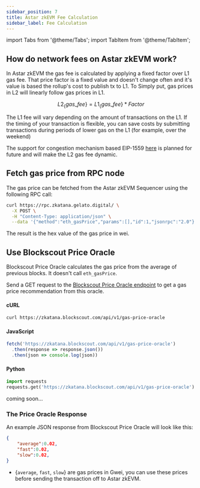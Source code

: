 ```yaml
---
sidebar_position: 7
title: Astar zkEVM Fee Calculation
sidebar_label: Fee Calculation
---
```

import Tabs from '@theme/Tabs';
import TabItem from '@theme/TabItem';

## How do network fees on Astar zkEVM work?
In Astar zkEVM the gas fee is calculated by applying a fixed factor over L1 gas fee. That price factor is a fixed value and doesn't change often and it's value is based the rollup's cost to publish tx to L1. To Simply put, gas prices in L2 will linearly follow gas prices in L1.

$$
L2_\{gas\_fee\} = L1_\{gas\_fee\} * Factor
$$

The L1 fee will vary depending on the amount of transactions on the L1. If the timing of your transaction is flexible, you can save costs by submitting transactions during periods of lower gas on the L1 (for example, over the weekend)

The support for congestion mechanism based EIP-1559 [here](https://eips.ethereum.org/EIPS/eip-1559) is planned for future and will make the L2 gas fee dynamic.

## Fetch gas price from RPC node
The gas price can be fetched from the Astar zkEVM Sequencer using the following RPC call:

```bash
curl https://rpc.zkatana.gelato.digital/ \
  -X POST \
  -H "Content-Type: application/json" \
  --data '{"method":"eth_gasPrice","params":[],"id":1,"jsonrpc":"2.0"}'
  ```

  The result is the hex value of the gas price in wei.

## Use Blockscout Price Oracle
Blockscout Price Oracle calculates the gas price from the average of previous blocks. It doesn't call `eth_gasPrice`. 
<Tabs>
<TabItem value="testnet" label="zKatana testnet" default>

Send a GET request to the [Blockscout Price Oracle endpoint](https://zkatana.blockscout.com/api/v1/gas-price-oracle) to get a gas price recommendation from this oracle.

#### cURL

```bash
curl https://zkatana.blockscout.com/api/v1/gas-price-oracle
```

#### JavaScript

```javascript
fetch('https://zkatana.blockscout.com/api/v1/gas-price-oracle')
  .then(response => response.json())
  .then(json => console.log(json))
```

#### Python

```python
import requests
requests.get('https://zkatana.blockscout.com/api/v1/gas-price-oracle').json()
```

</TabItem>
<TabItem value="Mainnet" label="Astar zkEVM">
coming soon...
</TabItem>

</Tabs>

### The Price Oracle Response

An example JSON response from Blockscout Price Oracle will look like this:

```json
{
    "average":0.02,
    "fast":0.02,
    "slow":0.02,
}
```

- {`average`, `fast`, `slow`} are gas prices in Gwei, you can use these prices before sending the transaction off to Astar zkEVM.